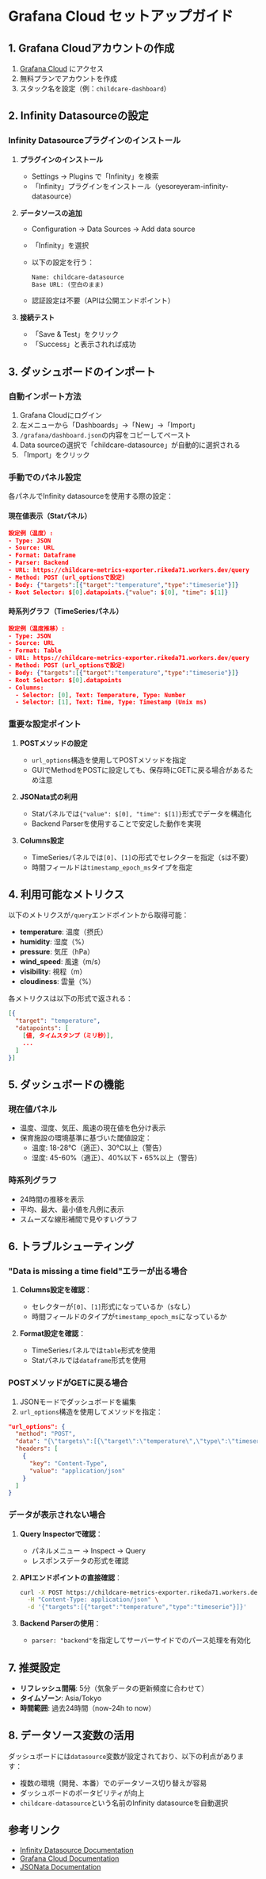 # Grafana Cloud セットアップガイド

## 1. Grafana Cloudアカウントの作成

1. [Grafana Cloud](https://grafana.com/auth/sign-up/create-user?pg=prod-cloud) にアクセス
2. 無料プランでアカウントを作成
3. スタック名を設定（例：`childcare-dashboard`）

## 2. Infinity Datasourceの設定

### Infinity Datasourceプラグインのインストール

1. **プラグインのインストール**
   - Settings → Plugins で「Infinity」を検索
   - 「Infinity」プラグインをインストール（yesoreyeram-infinity-datasource）

2. **データソースの追加**
   - Configuration → Data Sources → Add data source
   - 「Infinity」を選択
   - 以下の設定を行う：

     ```txt
     Name: childcare-datasource
     Base URL: (空白のまま)
     ```

   - 認証設定は不要（APIは公開エンドポイント）

3. **接続テスト**
   - 「Save & Test」をクリック
   - 「Success」と表示されれば成功

## 3. ダッシュボードのインポート

### 自動インポート方法

1. Grafana Cloudにログイン
2. 左メニューから「Dashboards」→「New」→「Import」
3. `/grafana/dashboard.json`の内容をコピーしてペースト
4. Data sourceの選択で「childcare-datasource」が自動的に選択される
5. 「Import」をクリック

### 手動でのパネル設定

各パネルでInfinity datasourceを使用する際の設定：

#### 現在値表示（Statパネル）

```json
設定例（温度）:
- Type: JSON
- Source: URL
- Format: Dataframe
- Parser: Backend
- URL: https://childcare-metrics-exporter.rikeda71.workers.dev/query
- Method: POST (url_optionsで設定)
- Body: {"targets":[{"target":"temperature","type":"timeserie"}]}
- Root Selector: $[0].datapoints.{"value": $[0], "time": $[1]}
```

#### 時系列グラフ（TimeSeriesパネル）

```json
設定例（温度推移）:
- Type: JSON
- Source: URL
- Format: Table
- URL: https://childcare-metrics-exporter.rikeda71.workers.dev/query
- Method: POST (url_optionsで設定)
- Body: {"targets":[{"target":"temperature","type":"timeserie"}]}
- Root Selector: $[0].datapoints
- Columns:
  - Selector: [0], Text: Temperature, Type: Number
  - Selector: [1], Text: Time, Type: Timestamp (Unix ms)
```

### 重要な設定ポイント

1. **POSTメソッドの設定**
   - `url_options`構造を使用してPOSTメソッドを指定
   - GUIでMethodをPOSTに設定しても、保存時にGETに戻る場合があるため注意

2. **JSONata式の利用**
   - Statパネルでは`{"value": $[0], "time": $[1]}`形式でデータを構造化
   - Backend Parserを使用することで安定した動作を実現

3. **Columns設定**
   - TimeSeriesパネルでは`[0]`、`[1]`の形式でセレクターを指定（`$`は不要）
   - 時間フィールドは`timestamp_epoch_ms`タイプを指定

## 4. 利用可能なメトリクス

以下のメトリクスが`/query`エンドポイントから取得可能：

- **temperature**: 温度（摂氏）
- **humidity**: 湿度（%）
- **pressure**: 気圧（hPa）
- **wind_speed**: 風速（m/s）
- **visibility**: 視程（m）
- **cloudiness**: 雲量（%）

各メトリクスは以下の形式で返される：

```json
[{
  "target": "temperature",
  "datapoints": [
    [値, タイムスタンプ（ミリ秒）],
    ...
  ]
}]
```

## 5. ダッシュボードの機能

### 現在値パネル

- 温度、湿度、気圧、風速の現在値を色分け表示
- 保育施設の環境基準に基づいた閾値設定：
  - 温度: 18-28℃（適正）、30℃以上（警告）
  - 湿度: 45-60%（適正）、40%以下・65%以上（警告）

### 時系列グラフ

- 24時間の推移を表示
- 平均、最大、最小値を凡例に表示
- スムーズな線形補間で見やすいグラフ

## 6. トラブルシューティング

### "Data is missing a time field"エラーが出る場合

1. **Columns設定を確認**：
   - セレクターが`[0]`、`[1]`形式になっているか（`$`なし）
   - 時間フィールドのタイプが`timestamp_epoch_ms`になっているか

2. **Format設定を確認**：
   - TimeSeriesパネルでは`table`形式を使用
   - Statパネルでは`dataframe`形式を使用

### POSTメソッドがGETに戻る場合

1. JSONモードでダッシュボードを編集
2. `url_options`構造を使用してメソッドを指定：

```json
"url_options": {
  "method": "POST",
  "data": "{\"targets\":[{\"target\":\"temperature\",\"type\":\"timeserie\"}]}",
  "headers": [
    {
      "key": "Content-Type",
      "value": "application/json"
    }
  ]
}
```

### データが表示されない場合

1. **Query Inspectorで確認**：
   - パネルメニュー → Inspect → Query
   - レスポンスデータの形式を確認

2. **APIエンドポイントの直接確認**：

   ```bash
   curl -X POST https://childcare-metrics-exporter.rikeda71.workers.dev/query \
     -H "Content-Type: application/json" \
     -d '{"targets":[{"target":"temperature","type":"timeserie"}]}'
   ```

3. **Backend Parserの使用**：
   - `parser: "backend"`を指定してサーバーサイドでのパース処理を有効化

## 7. 推奨設定

- **リフレッシュ間隔**: 5分（気象データの更新頻度に合わせて）
- **タイムゾーン**: Asia/Tokyo
- **時間範囲**: 過去24時間（now-24h to now）

## 8. データソース変数の活用

ダッシュボードには`datasource`変数が設定されており、以下の利点があります：

- 複数の環境（開発、本番）でのデータソース切り替えが容易
- ダッシュボードのポータビリティが向上
- `childcare-datasource`という名前のInfinity datasourceを自動選択

## 参考リンク

- [Infinity Datasource Documentation](https://grafana.com/grafana/plugins/yesoreyeram-infinity-datasource/)
- [Grafana Cloud Documentation](https://grafana.com/docs/grafana-cloud/)
- [JSONata Documentation](https://jsonata.org/)
